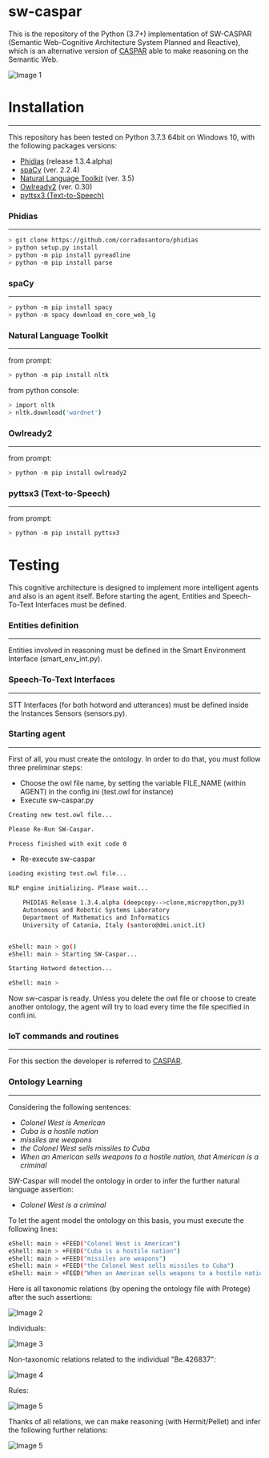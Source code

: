 # sw-caspar

This is the repository of the Python (3.7+) implementation of SW-CASPAR (Semantic Web-Cognitive Architecture System Planned and Reactive), which
is an alternative version of [CASPAR](https://github.com/fabiuslongo/pycaspar) able to make reasoning on the Semantic Web.

![Image 1](https://github.com/fabiuslongo/sw-caspar/blob/master/images/sw-caspar.JPG)

# Installation

---------------

This repository has been tested on Python 3.7.3 64bit on Windows 10, with the following packages versions:

* [Phidias](https://github.com/corradosantoro/phidias) (release 1.3.4.alpha) 
* [spaCy](https://spacy.io/) (ver. 2.2.4)
* [Natural Language Toolkit](https://www.nltk.org/) (ver. 3.5)
* [Owlready2](https://pypi.org/project/Owlready2/) (ver. 0.30)
* [pyttsx3 (Text-to-Speech)](https://pyttsx3.readthedocs.io/en/latest/) 

### Phidias

---------------

```sh
> git clone https://github.com/corradosantoro/phidias
> python setup.py install
> python -m pip install pyreadline
> python -m pip install parse
```

### spaCy

---------------

```sh
> python -m pip install spacy
> python -m spacy download en_core_web_lg
```


### Natural Language Toolkit

---------------

from prompt:
```sh
> python -m pip install nltk
```
from python console:
```sh
> import nltk
> nltk.download('wordnet')
```

### Owlready2 

---------------

from prompt:
```sh
> python -m pip install owlready2
```



### pyttsx3 (Text-to-Speech)

---------------

from prompt:
```sh
> python -m pip install pyttsx3
```



# Testing
This cognitive architecture is designed to implement more intelligent agents and also 
is an agent itself. Before starting the agent, Entities and Speech-To-Text Interfaces must be defined.

### Entities definition

---------------

Entities involved in reasoning must be defined in the Smart Environment Interface (smart_env_int.py).

### Speech-To-Text Interfaces

---------------

STT Interfaces (for both hotword and utterances) must be defined inside the Instances Sensors 
(sensors.py).
 

### Starting agent

---------------

First of all, you must create the ontology. In order to do that, you must follow three preliminar steps:

* Choose the owl file name, by setting the variable FILE_NAME (within AGENT) in the config.ini (test.owl for instance)
* Execute sw-caspar.py

```sh
Creating new test.owl file...

Please Re-Run SW-Caspar.

Process finished with exit code 0
```

* Re-execute sw-caspar

```sh
Loading existing test.owl file...

NLP engine initializing. Please wait...

	PHIDIAS Release 1.3.4.alpha (deepcopy-->clone,micropython,py3)
	Autonomous and Robotic Systems Laboratory
	Department of Mathematics and Informatics
	University of Catania, Italy (santoro@dmi.unict.it)


eShell: main > go()
eShell: main > Starting SW-Caspar...

Starting Hotword detection...

eShell: main > 
```

Now sw-caspar is ready.
Unless you delete the owl file or choose to create another ontology, the agent will try to load every time the file specified in confi.ini.


### IoT commands and routines

---------------

For this section the developer is referred to [CASPAR](https://github.com/fabiuslongo/pycaspar).



### Ontology Learning

---------------

Considering the following sentences:

* _Colonel West is American_
* _Cuba is a hostile nation_
* _missiles are weapons_
* _the Colonel West sells missiles to Cuba_
* _When an American sells weapons to a hostile nation, that American is a criminal_

SW-Caspar will model the ontology in order to infer the further natural language assertion:

* _Colonel West is a criminal_

To let the agent model the ontology on this basis, you must execute the following lines:

```sh
eShell: main > +FEED("Colonel West is American")
eShell: main > +FEED("Cuba is a hostile nation")
eShell: main > +FEED("missiles are weapons")
eShell: main > +FEED("the Colonel West sells missiles to Cuba")
eShell: main > +FEED("When an American sells weapons to a hostile nation, that American is a criminal")
```

Here is all taxonomic relations (by opening the ontology file with Protege) after the such assertions:
 
![Image 2](https://github.com/fabiuslongo/sw-caspar/blob/master/images/west-taxo.JPG)

Individuals:
 
![Image 3](https://github.com/fabiuslongo/sw-caspar/blob/master/images/west-ind.JPG)

Non-taxonomic relations related to the individual "Be.426837":
 
![Image 4](https://github.com/fabiuslongo/sw-caspar/blob/master/images/west-nontaxo.JPG)

Rules:
 
![Image 5](https://github.com/fabiuslongo/sw-caspar/blob/master/images/west-rules.JPG)

Thanks of all relations, we can make reasoning (with Hermit/Pellet) and infer the following further relations:

![Image 5](https://github.com/fabiuslongo/sw-caspar/blob/master/images/west-criminal.JPG)
